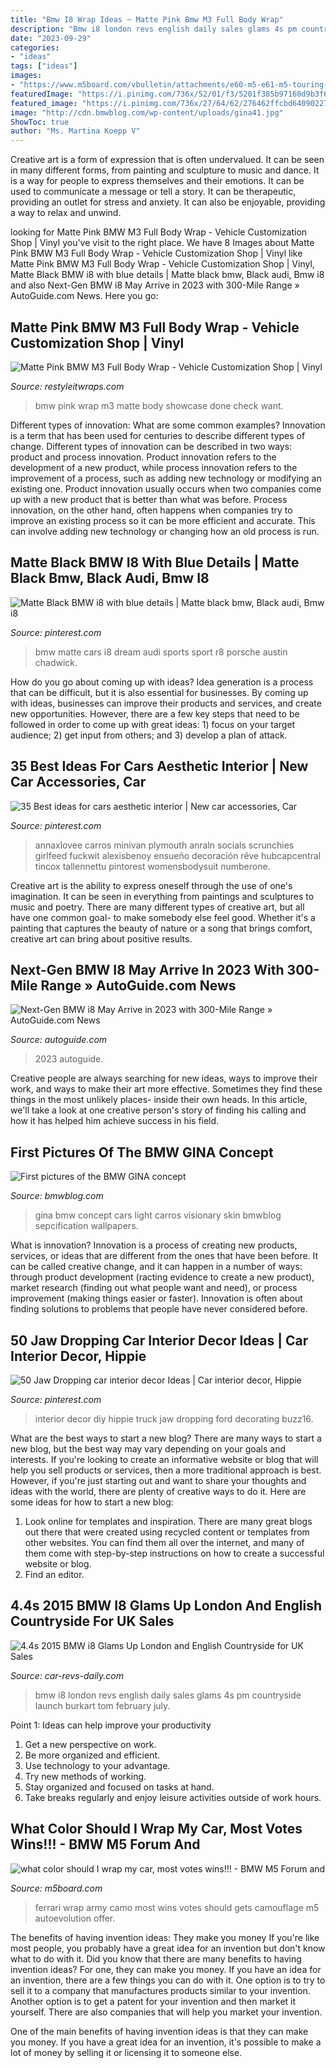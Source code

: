 ```yaml
---
title: "Bmw I8 Wrap Ideas ~ Matte Pink Bmw M3 Full Body Wrap"
description: "Bmw i8 london revs english daily sales glams 4s pm countryside launch burkart tom february july"
date: "2023-09-29"
categories:
- "ideas"
tags: ["ideas"]
images:
- "https://www.m5board.com/vbulletin/attachments/e60-m5-e61-m5-touring-discussion/220505d1365197989-what-color-should-i-wrap-my-car-most-votes-wins-8c0af_camo.jpg"
featuredImage: "https://i.pinimg.com/736x/52/01/f3/5201f385b97160d9b3f6316dea5aa203.jpg"
featured_image: "https://i.pinimg.com/736x/27/64/62/276462ffcbd640902274ba8b77ec7bdc--my-dream-car-dream-cars.jpg"
image: "http://cdn.bmwblog.com/wp-content/uploads/gina41.jpg"
ShowToc: true
author: "Ms. Martina Koepp V"
---
```



Creative art is a form of expression that is often undervalued. It can be seen in many different forms, from painting and sculpture to music and dance. It is a way for people to express themselves and their emotions. It can be used to communicate a message or tell a story. It can be therapeutic, providing an outlet for stress and anxiety. It can also be enjoyable, providing a way to relax and unwind.

	

		
looking for Matte Pink BMW M3 Full Body Wrap - Vehicle Customization Shop | Vinyl you've visit to the right place. We have 8 Images about Matte Pink BMW M3 Full Body Wrap - Vehicle Customization Shop | Vinyl like Matte Pink BMW M3 Full Body Wrap - Vehicle Customization Shop | Vinyl, Matte Black BMW i8 with blue details | Matte black bmw, Black audi, Bmw i8 and also Next-Gen BMW i8 May Arrive in 2023 with 300-Mile Range » AutoGuide.com News. Here you go:
		
    
## Matte Pink BMW M3 Full Body Wrap - Vehicle Customization Shop | Vinyl

<img loading=lazy src="https://www.restyleitwraps.com/wp-content/uploads/2012/11/IMG_3228.jpg" onerror="this.onerror=null;this.src='https://tse4.mm.bing.net/th?id=OIP.QFhUwjCWDG1uj81NFMtYYAHaFj&amp;pid=15.1';" alt="Matte Pink BMW M3 Full Body Wrap - Vehicle Customization Shop | Vinyl">

_Source: restyleitwraps.com_

>bmw pink wrap m3 matte body showcase done check want. 

	

Different types of innovation: What are some common examples?
Innovation is a term that has been used for centuries to describe different types of change. Different types of innovation can be described in two ways: product and process innovation. Product innovation refers to the development of a new product, while process innovation refers to the improvement of a process, such as adding new technology or modifying an existing one. 
Product innovation usually occurs when two companies come up with a new product that is better than what was before. Process innovation, on the other hand, often happens when companies try to improve an existing process so it can be more efficient and accurate. This can involve adding new technology or changing how an old process is run.

    
## Matte Black BMW I8 With Blue Details | Matte Black Bmw, Black Audi, Bmw I8

<img loading=lazy src="https://i.pinimg.com/736x/27/64/62/276462ffcbd640902274ba8b77ec7bdc--my-dream-car-dream-cars.jpg" onerror="this.onerror=null;this.src='https://tse3.mm.bing.net/th?id=OIP.f9ABgYJ1yPbcQi4eFUMafwHaHI&amp;pid=15.1';" alt="Matte Black BMW i8 with blue details | Matte black bmw, Black audi, Bmw i8">

_Source: pinterest.com_

>bmw matte cars i8 dream audi sports sport r8 porsche austin chadwick. 

	

How do you go about coming up with ideas?
Idea generation is a process that can be difficult, but it is also essential for businesses. By coming up with ideas, businesses can improve their products and services, and create new opportunities. However, there are a few key steps that need to be followed in order to come up with great ideas: 1) focus on your target audience; 2) get input from others; and 3) develop a plan of attack.

    
## 35 Best Ideas For Cars Aesthetic Interior | New Car Accessories, Car

<img loading=lazy src="https://i.pinimg.com/736x/52/01/f3/5201f385b97160d9b3f6316dea5aa203.jpg" onerror="this.onerror=null;this.src='https://tse2.mm.bing.net/th?id=OIP._bO-ufUcI_v3liL7O_at2wAAAA&amp;pid=15.1';" alt="35 Best ideas for cars aesthetic interior | New car accessories, Car">

_Source: pinterest.com_

>annaxlovee carros minivan plymouth anraln socials scrunchies girlfeed fuckwit alexisbenoy ensueño decoración rêve hubcapcentral tincox tallennettu pintorest womensbodysuit numberone. 

	

Creative art is the ability to express oneself through the use of one's imagination. It can be seen in everything from paintings and sculptures to music and poetry. There are many different types of creative art, but all have one common goal- to make somebody else feel good. Whether it's a painting that captures the beauty of nature or a song that brings comfort, creative art can bring about positive results.

    
## Next-Gen BMW I8 May Arrive In 2023 With 300-Mile Range » AutoGuide.com News

<img loading=lazy src="https://www.autoguide.com/blog/wp-content/gallery/bmw-i8-official-photos/BMW-i8-11.jpg" onerror="this.onerror=null;this.src='https://tse4.mm.bing.net/th?id=OIP.MaXgJi2lWCTDPout8MKUzgHaE7&amp;pid=15.1';" alt="Next-Gen BMW i8 May Arrive in 2023 with 300-Mile Range » AutoGuide.com News">

_Source: autoguide.com_

>2023 autoguide. 

	

Creative people are always searching for new ideas, ways to improve their work, and ways to make their art more effective. Sometimes they find these things in the most unlikely places- inside their own heads. In this article, we'll take a look at one creative person's story of finding his calling and how it has helped him achieve success in his field.

    
## First Pictures Of The BMW GINA Concept

<img loading=lazy src="http://cdn.bmwblog.com/wp-content/uploads/gina41.jpg" onerror="this.onerror=null;this.src='https://tse2.mm.bing.net/th?id=OIP.aYgMrwbmtqZwYcNutLRsWwHaDy&amp;pid=15.1';" alt="First pictures of the BMW GINA concept">

_Source: bmwblog.com_

>gina bmw concept cars light carros visionary skin bmwblog sepcification wallpapers. 

	

What is innovation?
Innovation is a process of creating new products, services, or ideas that are different from the ones that have been before. It can be called creative change, and it can happen in a number of ways: through product development (racting evidence to create a new product), market research (finding out what people want and need), or process improvement (making things easier or faster). Innovation is often about finding solutions to problems that people have never considered before.

    
## 50 Jaw Dropping Car Interior Decor Ideas | Car Interior Decor, Hippie

<img loading=lazy src="https://i.pinimg.com/originals/60/10/8c/60108ca7de90a9dcf624b9c6475b1240.jpg" onerror="this.onerror=null;this.src='https://tse2.mm.bing.net/th?id=OIP.KgKjQCz6eeUc5zeh80Xo2QHaJ4&amp;pid=15.1';" alt="50 Jaw Dropping car interior decor Ideas | Car interior decor, Hippie">

_Source: pinterest.com_

>interior decor diy hippie truck jaw dropping ford decorating buzz16. 

	

What are the best ways to start a new blog?
There are many ways to start a new blog, but the best way may vary depending on your goals and interests. If you're looking to create an informative website or blog that will help you sell products or services, then a more traditional approach is best. However, if you're just starting out and want to share your thoughts and ideas with the world, there are plenty of creative ways to do it. Here are some ideas for how to start a new blog: 
1. Look online for templates and inspiration. There are many great blogs out there that were created using recycled content or templates from other websites. You can find them all over the internet, and many of them come with step-by-step instructions on how to create a successful website or blog. 
2. Find an editor.

    
## 4.4s 2015 BMW I8 Glams Up London And English Countryside For UK Sales

<img loading=lazy src="https://www.car-revs-daily.com/wp-content/uploads/2015-BMW-i8-london-GIF1.gif" onerror="this.onerror=null;this.src='https://tse4.mm.bing.net/th?id=OIP.QTqhBiqMqIO5oGonoAnEEwHaD8&amp;pid=15.1';" alt="4.4s 2015 BMW i8 Glams Up London and English Countryside for UK Sales">

_Source: car-revs-daily.com_

>bmw i8 london revs english daily sales glams 4s pm countryside launch burkart tom february july. 

	

Point 1: Ideas can help improve your productivity
1. Get a new perspective on work.
2. Be more organized and efficient.
3. Use technology to your advantage.
4. Try new methods of working.
5. Stay organized and focused on tasks at hand.
6. Take breaks regularly and enjoy leisure activities outside of work hours.

    
## What Color Should I Wrap My Car, Most Votes Wins!!! - BMW M5 Forum And

<img loading=lazy src="https://www.m5board.com/vbulletin/attachments/e60-m5-e61-m5-touring-discussion/220505d1365197989-what-color-should-i-wrap-my-car-most-votes-wins-8c0af_camo.jpg" onerror="this.onerror=null;this.src='https://tse4.mm.bing.net/th?id=OIP.i7h1QFkaBaWl4oLrKlfLUQHaFm&amp;pid=15.1';" alt="what color should I wrap my car, most votes wins!!! - BMW M5 Forum and">

_Source: m5board.com_

>ferrari wrap army camo most wins votes should gets camouflage m5 autoevolution offer. 

	

The benefits of having invention ideas: They make you money
If you're like most people, you probably have a great idea for an invention but don't know what to do with it. Did you know that there are many benefits to having invention ideas? For one, they can make you money.
If you have an idea for an invention, there are a few things you can do with it. One option is to try to sell it to a company that manufactures products similar to your invention. Another option is to get a patent for your invention and then market it yourself. There are also companies that will help you market your invention.

One of the main benefits of having invention ideas is that they can make you money. If you have a great idea for an invention, it's possible to make a lot of money by selling it or licensing it to someone else.

